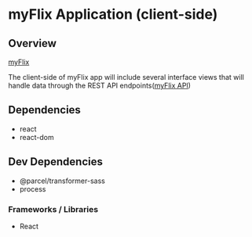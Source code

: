 # myFlix Application (client-side)

## Overview

[myFlix](https://myflix-by-mikkobelly.herokuapp.com/#)

The client-side of myFlix app will include several interface views that will handle data through the REST API endpoints([myFlix API](https://github.com/Mikkobelly/myFlix#))


## Dependencies 
* react
* react-dom

## Dev Dependencies
* @parcel/transformer-sass
* process

### Frameworks / Libraries 
*  React